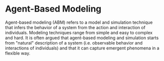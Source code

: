 # Agent-Based Modeling

 Agent-based modeling (ABM) refers to a model and simulation technique that infers the behavior of a system from the action and interaction of individuals. Modeling techniques range from simple and easy to complex and hard. It is often argued that agent-based modeling and simulation starts from "natural" description of a system (i.e. observable behavior and interactions of individuals) and that it can capture emergent phenomena in a flexible way.